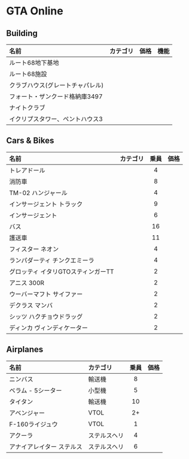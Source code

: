 # GTA Online

## Building

|名前|カテゴリ|価格|機能|
|:---|:---|:---|:---|
|ルート68地下基地|
|ルート68施設|
|クラブハウス(グレートチャパレル)|
|フォート・ザンクード格納庫3497|
|ナイトクラブ|
|イクリプスタワー、ペントハウス3|

## Cars & Bikes

|名前|カテゴリ|乗員|価格|
|:---|:---|:---:|:---|
|トレアドール||4|
|消防車||8|
|TM-02 ハンジャール||4|
|インサージェント トラック||9|
|インサージェント||6|
|バス||16|
|護送車||11|
|フィスター ネオン||4|
|ランパダーティ チンクエミーラ||4|
|グロッティ イタリGTOスティンガーTT||2|
|アニス 300R||2|
|ウーバーマフト サイファー||2|
|デクラス マンバ||2|
|シッツ ハクチョウドラッグ||2|
|ディンカ ヴィンディケーター||2|

## Airplanes

|名前|カテゴリ|乗員|価格|
|:---|:---|:---:|:---|
|ニンバス|輸送機|8|
|ベラム - 5シーター|小型機|5|
|タイタン|輸送機|10|
|アベンジャー|VTOL|2+|
|F-160ライジュウ|VTOL|1|
|アクーラ|ステルスヘリ|4|
|アナイアレイター ステルス|ステルスヘリ|6|
